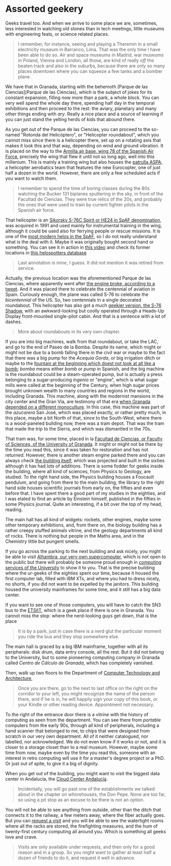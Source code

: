 # Assorted geekery

Geeks travel too. And when we arrive to some place we are, sometimes, less interested in watching old stones than in tech meetings,  little museums with engineering feats, or science related places.

>I remember, for instance, seeing and playing a Theremin in a small electricity museum in Barranco, Lima. That was the only time I have been able to do so. Air and space museums in Madrid, war museums in Poland, Vienna and London, all those, are kind of really *off* the beaten track and also in the suburbs, because there are only so many places downtown where you can squeeze a few tanks and a bomber plane.

We have that in Granada, starting with the behemoth [Parque de las Ciencias](Parque de las Ciencias), which is the subject of jokes for its constant expansion, filling now more than a park, a whole block. You can very well spend the whole day there, spending half day in the temporal exhibitions and then proceed to the rest: the aviary, planetary and many other things ending with *ary*. Really a nice place and a source of learning if you can just stand the yelling herds of kids that abound there.

As you get out of the Parque de las Ciencias, you can proceed to the so-named "Rotonda del Helicóptero", or "Helicopter roundabout", which you cannot miss since there is a helicopter there, set up on a rotating axis that makes it look this and that way, depending on wind and ground vibration. It is placed on the way to the [Armilla air base, wing 78 of the Spanish Air Force](http://www.ejercitodelaire.mde.es/ea/pag?idDoc=D7BBF2E4EBCB7EE6C12570DD00429F4B&idRef=1C4723CC4E4142DCC125745900266B6D), precisely the wing that flew it until not so long ago, well into this millenium. This is mainly a training wing but also houses the [patrulla ASPA](http://patrullaaspa.defensa.gob.es/es/index.html), a helicopter aerobatics team that features the new Eurocopter, one of just half a dozen in the world. However, there are only a few scheduled acts if you want to watch them. 

>I remember to spend the time of boring classes during the 80s watching the Bucker 131 biplanes sputtering in the sky, in front of the Facultad de Ciencias. They were true relics of the 20s, and probably the ones that were used to train by current fighter pilots in the Spanish air force.

That helicopter is an [Sikorsky S-76C Spirit or HE24 in SpAF denomination](http://www.ejercitodelaire.mde.es/ea/pag?idDoc=CF3470AF935F8396C12570D700464251&idRef=F28FEDE5105891C6C12576350030E54B), was acquired in 1991 and used mainly for instrumental training in the wing, although it could be used also for ferrying people or rescue missions. It is one of the [most modern helos in the SpAF](http://www.ala78virtual.es/contenidos/flota.htm), so I do not really understand what is the deal with it. Maybe it was originally bought second hand or something. You can see it in action in [this video](https://www.youtube.com/watch?v=2Fvo2hnYzu4) and check its former locations in [this helospotters database](http://www.helis.com/database/cn/3517/)

>Last annotation is mine, I guess. It did not mention it was retired from service.

Actually, the previous location was the aforementioned Parque de las Ciencias, where apparently went after [the engine broke, according to a tweet](https://twitter.com/WanManolo/status/681797531421007872). And it was placed there to celebrate the centennial of aviation in Spain. Curiously enough, the plane was called S-76 to celebrate the *bicentennial* of the US. So, two centennials in a single decorated roundabout. This helicopter has also got a much [geekier version, the S-76 Shadow](http://www.kamov.net/general-aviation/s-76-shadow/), with an awkward-looking but coolly operated through a Heads-Up Display front-mounted single-pilot cabin. And that is a sentence with a lot of dashes. 

>More about roundabouts in its very own chapter.

If you are into big machines, walk from that roundabout, or take the LAC, and go to the end of Paseo de la Bomba. Despite its name, which might or might not be due to a bomb falling there in the civil war or maybe to the fact that there was a big pump for the *Acequia Gorda*, or big irrigation ditch or maybe to the [fountain at the beginning which doest not look at all like a bomb](http://1000-reinogranada.blogspot.com.es/2012/05/fuente-de-los-cuatro-leones.html); *bomba* means either *bomb* or *pump* in Spanish, and the big machine is the roundabout could be a steam-operated pump, but is actually a press belonging to a sugar-producing *ingenio* or "engine", which is what sugar mills were called at the beginning of the Century, when high sugar prices brought unknown wealth to many countries and regions in the world, including Granada. This machine, along with the modernist mansions in the city center and the Gran Vía, are testimony of that era [when Granada depended on a different monoculture](http://granadapedia.wikanda.es/wiki/Historia_de_la_ca%C3%B1a_de_az%C3%BAcar). In this case, this machine was part of the *azucarera* San José, which was placed exactly, or rather pretty much, in this place, maybe a bit North of that, since to the South-West, where there is a wood-paneled building now, there was a tram depot. That was the tram that made the trip to the Sierra, and which was dismantled in the 70s.

That tram was, for some time, placed in la [Facultad de Ciencias, or Faculty of Sciences, of the University of Granada](http://fciencias.ugr.es/en/). It might or might not be there by the time you read this, since it was taken for restoration and has not returned. However, there is another steam engine parked there and you can always check [the building itself](http://patrimonio3d.ugr.es/index.php/granada/edificios/item/60-facultad-de-ciencias), which was projected and built in the sixties although it has had lots of additions. There is some fodder for geeks inside the building, where all kind of sciences, from Physics to Geology, are studied. To the right hand side, the Physics building houses a Foucault pendulum, and going from there to the main building, the library to the right hand side houses scientific journals from early on, the fifties and even before that. I have spent there a good part of my studies in the eighties, and I was elated to find an article by Einstein himself, published in the fifties in some Physics journal. Quite an interesting, if a bit over the top of my head, reading.

The main hall has all kind of widgets: rockets, other engines, maybe some other temporary exhibitions,  and, from there on, the biology building has a rather creepy stuffed animals vitrine, and the geology departments all kind of rocks. There is nothing but people in the Maths area, and in the Chemistry little but pungent smells.

If you go across the parking to the next building and ask nicely, you might be able to visit [Alhambra, our very own supercomputer](http://alhambra.ugr.es/), which is not open to the public but there will probably be someone proud enough in [computing services of the University](http://csirc.ugr.es) to show it to you. That is the precise building where the ur-geeks of the eighties spent our time, because it housed the first computer lab, filled with IBM XTs, and where you had to dress nicely, no shorts, if you did not want to be expelled by the janitors. This building housed the university mainframes for some time, and it still has a big data center.

If you want to see one of those computers, you will have to catch the SN3 bus to the [ETSIIT](http://etsiit.ugr.es), which is a geek place if there is one in Granada. You cannot miss the stop: where the nerd-looking guys get down, that is the place

>It is by a park, just in case there is a nerd glut the particular moment you ride the bus and they stop somewhere else.

The main hall is graced by a big IBM mainframe, together with all its peripherals: disk drum, data entry console, all the rest. But it did not belong to the University, but to some pioneering computing company in Granada called *Centro de Cálculo de Granada*, which has completely vanished.

Then, walk up two floors to the Department of [Computer Technology and Architecture](http://atc.ugr.es),

>Once you are there, go to the next to last office on the right on the corridor to your left, you might recognize the name of the person there, and if he is in, he will happily sign your copy of this book, or your Kindle or other reading device. Appointment not necessary. 

To the right of the entrance door there is a vitrine with the history of computing as seen from the department. You can see there from *portable* computers from the early 90s, through all kind of peripherals, including a hand scanner that belonged to me, to chips that were designed from scratch in our very own department. All of it neither catalogued, nor labelled, nor acknowledged. We do not even know if it works or not, and it is closer to a storage closet than to a real museum. However, maybe some time from now, maybe even by the time you read this, someone with an interest in retro computing will use it for a master's degree project or a PhD. Or just out of spite, to give it a big of dignity.

When you get out of the building, you might want to visit the biggest data center in Andalucía, the [Cloud Center Andalucía](http://cca.trevenque.es/).

>Incidentally, you will go past one of the establishments we talked about in the chapter on whorehouses, the Don Pepe. None are too far, so using a pit stop as an excuse to be there is not an option.

You will not be able to see anything from outside, other than the ditch that connects it to the railway, a few meters away, where the fiber actually goes. But you can [request a visit](http://cca.trevenque.es/instalaciones/) and you will be able to see the watertight rooms where all the racks are stored, the firefighting measures, and the hum of twenty-first century computing all around you. Which is something all geeks love and crave.

>Visits are only available under requests, and then only for a good reason and in a group. So you might want to gather at least half a dozen of friends to do it, and request it well in advance. 






